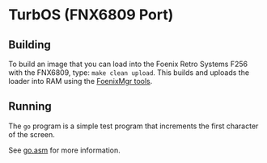 # TurbOS (FNX6809 Port)

## Building

To build an image that you can load into the Foenix Retro Systems F256 with the FNX6809, type: `make clean upload`. This builds and uploads the
loader into RAM using the [FoenixMgr tools](https://github.com/pweingar/FoenixMgr).

## Running
The `go` program is a simple test program that increments the first character of the screen.

See [go.asm](go.asm) for more information.